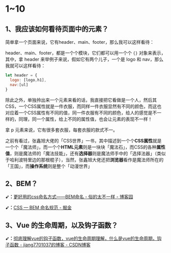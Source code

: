 # 1~10

## 1、我应该如何看待页面中的元素？

简单拿一个页面来说，它有header、main、footer，那么我可以这样看待：

header、main、footer，都是一个个模块，它们都可以用一个个 `{}` 对象来表示，其中，拿 header 来举例子来说，假如它有两个儿子，一个是 logo 和 nav，那么我就可以这样看待：

``` js
let header = {
  logo: [logo,h1],
  nav:[ul]
}
```

除此之外，单独拎出来一个元素来看的话，我直接把它看做是一个人，然后其CSS，一个CSS属性就是一件衣服，而同样一件衣服显然有不同的颜色，而这也对应着一个CSS属性有不同的值，同一件衣服有不同的颜色，给人的感觉是不一样的，同理，同一个属性，给上不同的属性值，也会让元素的表现不一样！

拿 p 元素来说，它有很多套衣服，每套衣服的款式不一。

之前有看过，张鑫旭大佬的「CSS世界」一书，其中描述到一个个**CSS属性**就是一个个「魔法师」，而一个个**HTML元素**则是一块块「魔法石」，而CSS的各种**属性值**，则是魔法师的「魔法技能」，还有**选择器**则是魔法师手中的「选择法器」（类似于哈利波特里边的那根棍子），当然，张鑫旭大佬还把**浏览器**看作是魔法师所在的「王国」，而**操作系统**则是整个「动漫世界」

## 2、BEM？

**➹：**[更好用的css命名方式——BEM命名 - 俗的太不一样 - 博客园](https://www.cnblogs.com/qisi007/p/10260318.html)

**➹：**[CSS — BEM 命名规范 - 掘金](https://juejin.im/post/5b925e616fb9a05cdd2ce70d)

## 3、Vue 的生命周期，以及钩子函数？

**➹：**[彻底理解vue的钩子函数，vue的生命周期理解，什么是vue的生命周期，钩子函数 - jiang7701037的博客 - CSDN博客](https://blog.csdn.net/jiang7701037/article/details/83118665)




